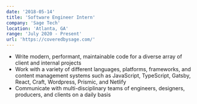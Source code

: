 ```yaml
---
date: '2018-05-14'
title: 'Software Engineer Intern'
company: 'Sage Tech'
location: 'Atlanta, GA'
range: 'July 2020 - Present'
url: 'https://coveredbysage.com/'
---
```


- Write modern, performant, maintainable code for a diverse array of client and internal projects
- Work with a variety of different languages, platforms, frameworks, and content management systems such as JavaScript, TypeScript, Gatsby, React, Craft, Wordpress, Prismic, and Netlify
- Communicate with multi-disciplinary teams of engineers, designers, producers, and clients on a daily basis
